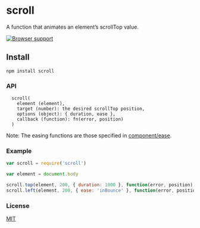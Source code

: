 # scroll
A function that animates an element’s scrollTop value.

[![Browser support](https://ci.testling.com/michaelrhodes/scroll.png)](https://ci.testling.com/michaelrhodes/scroll)

## Install
```
npm install scroll
```

### API
```
  scroll(
    element (element),
    target (number): the desired scrollTop position,
    options (object): { duration, ease },
    callback (function): fn(error, position)
  ) 
```
Note: The easing functions are those specified in [component/ease](https://github.com/component/ease).

### Example
``` js
var scroll = require('scroll')

var element = document.body

scroll.top(element, 200, { duration: 1000 }, function(error, position) {})
scroll.left(element, 200, { ease: 'inBounce' }, function(error, position) {})
```

### License
[MIT](http://opensource.org/licenses/MIT)
